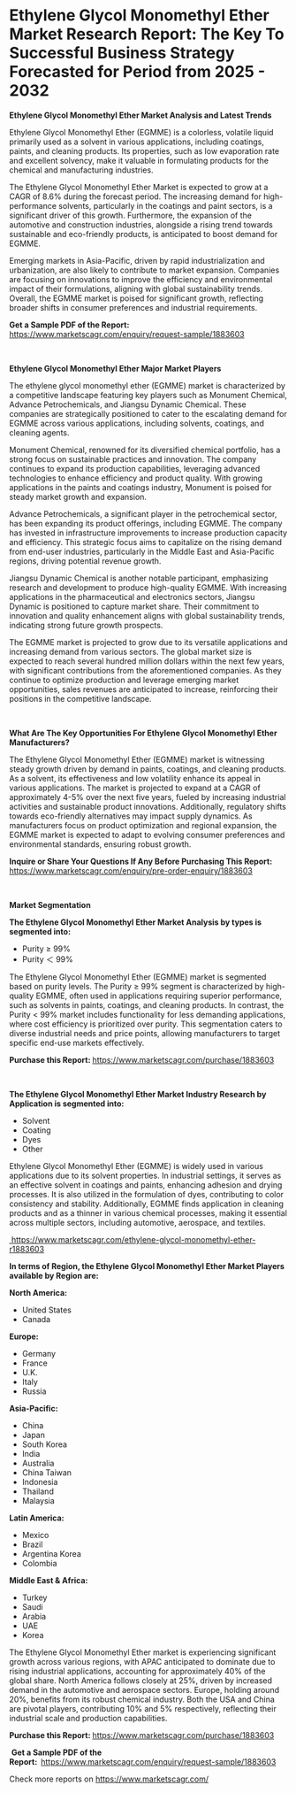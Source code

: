 <p><h1>Ethylene Glycol Monomethyl Ether Market Research Report: The Key To Successful Business Strategy Forecasted for Period from 2025 - 2032</h1></p><p><strong>Ethylene Glycol Monomethyl Ether Market Analysis and Latest Trends</strong></p>
<p><p>Ethylene Glycol Monomethyl Ether (EGMME) is a colorless, volatile liquid primarily used as a solvent in various applications, including coatings, paints, and cleaning products. Its properties, such as low evaporation rate and excellent solvency, make it valuable in formulating products for the chemical and manufacturing industries.</p><p>The Ethylene Glycol Monomethyl Ether Market is expected to grow at a CAGR of 8.6% during the forecast period. The increasing demand for high-performance solvents, particularly in the coatings and paint sectors, is a significant driver of this growth. Furthermore, the expansion of the automotive and construction industries, alongside a rising trend towards sustainable and eco-friendly products, is anticipated to boost demand for EGMME.</p><p>Emerging markets in Asia-Pacific, driven by rapid industrialization and urbanization, are also likely to contribute to market expansion. Companies are focusing on innovations to improve the efficiency and environmental impact of their formulations, aligning with global sustainability trends. Overall, the EGMME market is poised for significant growth, reflecting broader shifts in consumer preferences and industrial requirements.</p></p>
<p><strong>Get a Sample PDF of the Report:&nbsp;</strong> <a href="https://www.marketscagr.com/enquiry/request-sample/1883603?utm_campaign=2239&utm_medium=2&utm_source=Github&utm_content=ia&utm_term=31012025&utm_id=ethylene-glycol-monomethyl-ether">https://www.marketscagr.com/enquiry/request-sample/1883603</a></p>
<p>&nbsp;</p>
<p><strong>Ethylene Glycol Monomethyl Ether Major Market Players</strong></p>
<p><p>The ethylene glycol monomethyl ether (EGMME) market is characterized by a competitive landscape featuring key players such as Monument Chemical, Advance Petrochemicals, and Jiangsu Dynamic Chemical. These companies are strategically positioned to cater to the escalating demand for EGMME across various applications, including solvents, coatings, and cleaning agents.</p><p>Monument Chemical, renowned for its diversified chemical portfolio, has a strong focus on sustainable practices and innovation. The company continues to expand its production capabilities, leveraging advanced technologies to enhance efficiency and product quality. With growing applications in the paints and coatings industry, Monument is poised for steady market growth and expansion.</p><p>Advance Petrochemicals, a significant player in the petrochemical sector, has been expanding its product offerings, including EGMME. The company has invested in infrastructure improvements to increase production capacity and efficiency. This strategic focus aims to capitalize on the rising demand from end-user industries, particularly in the Middle East and Asia-Pacific regions, driving potential revenue growth.</p><p>Jiangsu Dynamic Chemical is another notable participant, emphasizing research and development to produce high-quality EGMME. With increasing applications in the pharmaceutical and electronics sectors, Jiangsu Dynamic is positioned to capture market share. Their commitment to innovation and quality enhancement aligns with global sustainability trends, indicating strong future growth prospects.</p><p>The EGMME market is projected to grow due to its versatile applications and increasing demand from various sectors. The global market size is expected to reach several hundred million dollars within the next few years, with significant contributions from the aforementioned companies. As they continue to optimize production and leverage emerging market opportunities, sales revenues are anticipated to increase, reinforcing their positions in the competitive landscape.</p></p>
<p>&nbsp;</p>
<p><strong>What Are The Key Opportunities For Ethylene Glycol Monomethyl Ether Manufacturers?</strong></p>
<p><p>The Ethylene Glycol Monomethyl Ether (EGMME) market is witnessing steady growth driven by demand in paints, coatings, and cleaning products. As a solvent, its effectiveness and low volatility enhance its appeal in various applications. The market is projected to expand at a CAGR of approximately 4-5% over the next five years, fueled by increasing industrial activities and sustainable product innovations. Additionally, regulatory shifts towards eco-friendly alternatives may impact supply dynamics. As manufacturers focus on product optimization and regional expansion, the EGMME market is expected to adapt to evolving consumer preferences and environmental standards, ensuring robust growth.</p></p>
<p><strong>Inquire or Share Your Questions If Any Before Purchasing This Report:</strong> <a href="https://www.marketscagr.com/enquiry/pre-order-enquiry/1883603?utm_campaign=2239&utm_medium=2&utm_source=Github&utm_content=ia&utm_term=31012025&utm_id=ethylene-glycol-monomethyl-ether">https://www.marketscagr.com/enquiry/pre-order-enquiry/1883603</a></p>
<p>&nbsp;</p>
<p><strong>Market Segmentation</strong></p>
<p><strong>The Ethylene Glycol Monomethyl Ether Market Analysis by types is segmented into:</strong></p>
<p><ul><li>Purity ≥ 99%</li><li>Purity ＜ 99%</li></ul></p>
<p><p>The Ethylene Glycol Monomethyl Ether (EGMME) market is segmented based on purity levels. The Purity ≥ 99% segment is characterized by high-quality EGMME, often used in applications requiring superior performance, such as solvents in paints, coatings, and cleaning products. In contrast, the Purity < 99% market includes functionality for less demanding applications, where cost efficiency is prioritized over purity. This segmentation caters to diverse industrial needs and price points, allowing manufacturers to target specific end-use markets effectively.</p></p>
<p><strong>Purchase this Report:&nbsp;</strong><a href="https://www.marketscagr.com/purchase/1883603?utm_campaign=2239&utm_medium=2&utm_source=Github&utm_content=ia&utm_term=31012025&utm_id=ethylene-glycol-monomethyl-ether">https://www.marketscagr.com/purchase/1883603</a></p>
<p>&nbsp;</p>
<p><strong>The Ethylene Glycol Monomethyl Ether Market Industry Research by Application is segmented into:</strong></p>
<p><ul><li>Solvent</li><li>Coating</li><li>Dyes</li><li>Other</li></ul></p>
<p><p>Ethylene Glycol Monomethyl Ether (EGMME) is widely used in various applications due to its solvent properties. In industrial settings, it serves as an effective solvent in coatings and paints, enhancing adhesion and drying processes. It is also utilized in the formulation of dyes, contributing to color consistency and stability. Additionally, EGMME finds application in cleaning products and as a thinner in various chemical processes, making it essential across multiple sectors, including automotive, aerospace, and textiles.</p></p>
<p><a href="https://www.marketscagr.com/ethylene-glycol-monomethyl-ether-r1883603?utm_campaign=2239&utm_medium=2&utm_source=Github&utm_content=ia&utm_term=31012025&utm_id=ethylene-glycol-monomethyl-ether">&nbsp;https://www.marketscagr.com/ethylene-glycol-monomethyl-ether-r1883603</a></p>
<p><strong>In terms of Region, the Ethylene Glycol Monomethyl Ether Market Players available by Region are:</strong></p>
<p>
    <p> <strong> North America: </strong>
        <ul>
            <li>United States</li>
            <li>Canada</li>
        </ul>
        </p> 
    <p> <strong> Europe: </strong>
        <ul>
            <li>Germany</li>
            <li>France</li>
            <li>U.K.</li>
            <li>Italy</li>
            <li>Russia</li>
        </ul>
        </p> 
    <p> <strong> Asia-Pacific: </strong>
        <ul>
            <li>China</li>
            <li>Japan</li>
            <li>South Korea</li>
            <li>India</li>
            <li>Australia</li>
            <li>China Taiwan</li>
            <li>Indonesia</li>
            <li>Thailand</li>
            <li>Malaysia</li>
        </ul>
        </p> 
    <p> <strong> Latin America: </strong>
        <ul>
            <li>Mexico</li>
            <li>Brazil</li>
            <li>Argentina Korea</li>
            <li>Colombia</li>
        </ul>
        </p> 
    <p> <strong> Middle East & Africa: </strong>
        <ul>
            <li>Turkey</li>
            <li>Saudi</li>
            <li>Arabia</li>
            <li>UAE</li>
            <li>Korea</li>
        </ul>
    </p>
    </p>
<p><p>The Ethylene Glycol Monomethyl Ether market is experiencing significant growth across various regions, with APAC anticipated to dominate due to rising industrial applications, accounting for approximately 40% of the global share. North America follows closely at 25%, driven by increased demand in the automotive and aerospace sectors. Europe, holding around 20%, benefits from its robust chemical industry. Both the USA and China are pivotal players, contributing 10% and 5% respectively, reflecting their industrial scale and production capabilities.</p></p>
<p><strong>Purchase this Report: </strong><a href="https://www.marketscagr.com/purchase/1883603?utm_campaign=2239&utm_medium=2&utm_source=Github&utm_content=ia&utm_term=31012025&utm_id=ethylene-glycol-monomethyl-ether">https://www.marketscagr.com/purchase/1883603</a></p>
<p>&nbsp;<strong>Get a Sample PDF of the Report:&nbsp;&nbsp;</strong><a href="https://www.marketscagr.com/enquiry/request-sample/1883603?utm_campaign=2239&utm_medium=2&utm_source=Github&utm_content=ia&utm_term=31012025&utm_id=ethylene-glycol-monomethyl-ether">https://www.marketscagr.com/enquiry/request-sample/1883603</a></p>
<p><strong></strong></p>
<p>Check more reports on <a href="https://www.marketscagr.com/?utm_campaign=2239&utm_medium=2&utm_source=Github&utm_content=ia&utm_term=31012025&utm_id=ethylene-glycol-monomethyl-ether">https://www.marketscagr.com/</a></p>